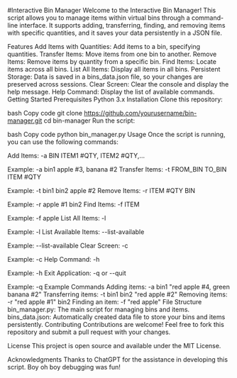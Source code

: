 #Interactive Bin Manager
Welcome to the Interactive Bin Manager! This script allows you to manage items within virtual bins through a command-line interface. It supports adding, transferring, finding, and removing items with specific quantities, and it saves your data persistently in a JSON file.

Features
Add Items with Quantities: Add items to a bin, specifying quantities.
Transfer Items: Move items from one bin to another.
Remove Items: Remove items by quantity from a specific bin.
Find Items: Locate items across all bins.
List All Items: Display all items in all bins.
Persistent Storage: Data is saved in a bins_data.json file, so your changes are preserved across sessions.
Clear Screen: Clear the console and display the help message.
Help Command: Display the list of available commands.
Getting Started
Prerequisites
Python 3.x
Installation
Clone this repository:

bash
Copy code
git clone https://github.com/yourusername/bin-manager.git
cd bin-manager
Run the script:

bash
Copy code
python bin_manager.py
Usage
Once the script is running, you can use the following commands:

Add Items: -a BIN ITEM1 #QTY, ITEM2 #QTY,...

Example: -a bin1 apple #3, banana #2
Transfer Items: -t FROM_BIN TO_BIN ITEM #QTY

Example: -t bin1 bin2 apple #2
Remove Items: -r ITEM #QTY BIN

Example: -r apple #1 bin2
Find Items: -f ITEM

Example: -f apple
List All Items: -l

Example: -l
List Available Items: --list-available

Example: --list-available
Clear Screen: -c

Example: -c
Help Command: -h

Example: -h
Exit Application: -q or --quit

Example: -q
Example Commands
Adding items: -a bin1 "red apple #4, green banana #2"
Transferring items: -t bin1 bin2 "red apple #2"
Removing items: -r "red apple #1" bin2
Finding an item: -f "red apple"
File Structure
bin_manager.py: The main script for managing bins and items.
bins_data.json: Automatically created data file to store your bins and items persistently.
Contributing
Contributions are welcome! Feel free to fork this repository and submit a pull request with your changes.

License
This project is open source and available under the MIT License.

Acknowledgments
Thanks to ChatGPT for the assistance in developing this script. Boy oh boy debugging was fun!
